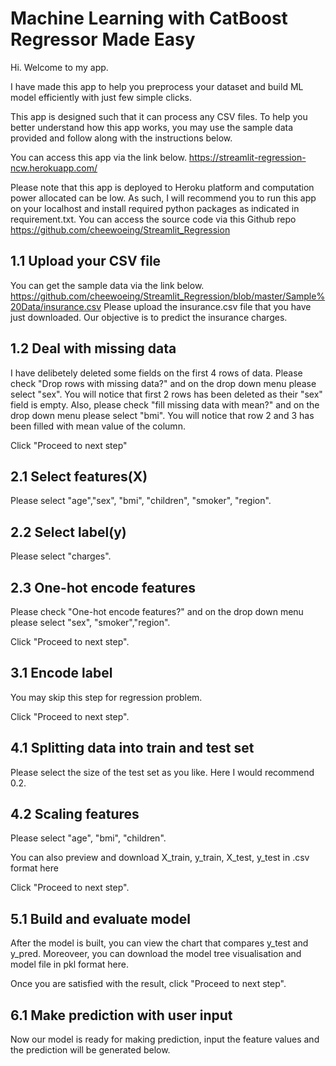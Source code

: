 # Machine Learning with CatBoost Regressor Made Easy

Hi. Welcome to my app.

I have made this app to help you preprocess your dataset and build ML model efficiently with just few simple clicks.

This app is designed such that it can process any CSV files. To help you better understand how this app works, you may
use the sample data provided and follow along with the instructions below.

You can access this app via the link below.
https://streamlit-regression-ncw.herokuapp.com/

Please note that this app is deployed to Heroku platform and computation power allocated can be low.  As such, I will
recommend you to run this app on your localhost and install required python packages as indicated in requirement.txt.
You can access the source code via this Github repo
https://github.com/cheewoeing/Streamlit_Regression

## 1.1 Upload your CSV file
You can get the sample data via the link below.
https://github.com/cheewoeing/Streamlit_Regression/blob/master/Sample%20Data/insurance.csv
Please upload the insurance.csv file that you have just downloaded.
Our objective is to predict the insurance charges.

## 1.2 Deal with missing data
I have delibetely deleted some fields on the first 4 rows of data. Please check "Drop rows with missing data?" and on the
drop down menu please select "sex". You will notice that first 2 rows has been deleted as their "sex" field is empty.
Also, please check "fill missing data with mean?" and on the drop down menu please select "bmi". You will
notice that row 2 and 3 has been filled with mean value of the column.

Click "Proceed to next step"

## 2.1 Select features(X)
Please select "age","sex", "bmi", "children", "smoker", "region".

## 2.2 Select label(y)
Please select "charges".

## 2.3 One-hot encode features
Please check "One-hot encode features?" and on the drop down menu please select "sex", "smoker","region".

Click "Proceed to next step".

## 3.1 Encode label
You may skip this step for regression problem.

Click "Proceed to next step".

## 4.1 Splitting data into train and test set
Please select the size of the test set as you like. Here I would recommend 0.2.

## 4.2 Scaling features
Please select "age", "bmi", "children".

You can also preview and download X_train, y_train, X_test, y_test in .csv format here

Click "Proceed to next step".

## 5.1 Build and evaluate model
After the model is built, you can view the chart that compares y_test and y_pred. Moreoveer, you can download the model
tree visualisation and model file in pkl format here.

Once you are satisfied with the result, click "Proceed to next step".

## 6.1 Make prediction with user input
Now our model is ready for making prediction, input the feature values and the prediction will be generated below.
